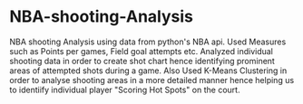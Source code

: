 # NBA-shooting-Analysis
NBA shooting Analysis using data from python's NBA api. Used Measures such as Points per games, Field goal attempts etc. Analyzed individual shooting data in order to create shot chart hence identifying prominent areas of attempted shots during a game. Also Used K-Means Clustering in order to analyse shooting areas in a more detailed manner hence helping us to identiify individual player "Scoring Hot Spots" on the court.
